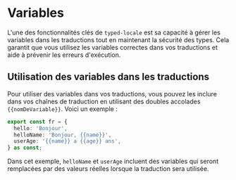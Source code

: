 # Variables

L'une des fonctionnalités clés de `typed-locale` est sa capacité à gérer les variables dans les traductions tout en maintenant la sécurité des types. Cela garantit que vous utilisez les variables correctes dans vos traductions et aide à prévenir les erreurs d'exécution.

## Utilisation des variables dans les traductions

Pour utiliser des variables dans vos traductions, vous pouvez les inclure dans vos chaînes de traduction en utilisant des doubles accolades `{{nomDeVariable}}`. Voici un exemple :

```typescript
export const fr = {
  hello: 'Bonjour',
  helloName: 'Bonjour, {{name}}',
  userAge: '{{name}} a {{age}} ans',
} as const;
```

Dans cet exemple, `helloName` et `userAge` incluent des variables qui seront remplacées par des valeurs réelles lorsque la traduction sera utilisée.
